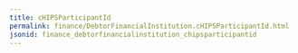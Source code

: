```yaml
---
title: cHIPSParticipantId
permalink: finance/DebtorFinancialInstitution.cHIPSParticipantId.html
jsonid: finance_debtorfinancialinstitution_chipsparticipantid
---
```

